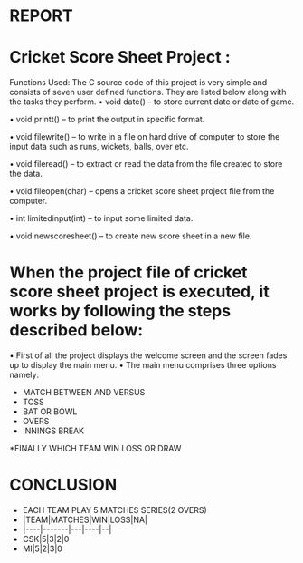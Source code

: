 # REPORT
  
  
# Cricket Score Sheet Project :
Functions Used:
The C source code of this project is very simple and consists of seven user defined functions. They are listed below along with the tasks they perform.
•	void date() –  to store current date or date of game.

•	void printt() – to print the output in specific format.

•	void filewrite() – to write in  a file on hard drive of computer to store the input data such as runs, wickets, balls, over etc.

•	void fileread() – to extract or read the data from the file created to store the data.

•	void fileopen(char) – opens a cricket score sheet project file from the computer.

•	int limitedinput(int) – to input some limited data.

•	void newscoresheet() – to create new score sheet in a new file.

# When the project file of cricket score sheet project is executed, it works by following the steps described below:

•	First of all the project displays the welcome screen and the screen fades up to display the main menu.
•	The main menu comprises three options namely:

* MATCH BETWEEN AND VERSUS
* TOSS 
* BAT OR BOWL
* OVERS
* INNINGS BREAK

*FINALLY WHICH TEAM WIN  LOSS OR DRAW



# CONCLUSION
* EACH TEAM PLAY 5 MATCHES SERIES(2 OVERS) 
* |TEAM|MATCHES|WIN|LOSS|NA|
* |----|-------|---|----|--|
* CSK|5|3|2|0
* MI|5|2|3|0
